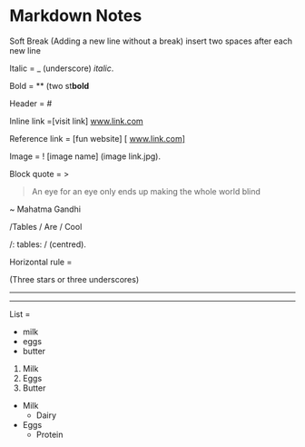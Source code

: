 # Markdown Notes
Soft Break (Adding a new line without a break) insert two spaces after each new line

Italic = _ (underscore) _italic_. 

Bold = ** (two st**bold**

Header = # 

Inline link =[visit link] www.link.com

Reference link = [fun website] [ www.link.com]

Image = ! [image name] (image link.jpg). 

Block quote = >

> An eye for an eye only ends up making the whole world blind

~ Mahatma Gandhi

/Tables / Are / Cool

/: tables: / (centred). 

Horizontal rule =

(Three stars or three underscores)

***

___
List =
* milk
* eggs
* butter

1. Milk
2. Eggs
3. Butter

* Milk
	* Dairy
* Eggs
	* Protein
